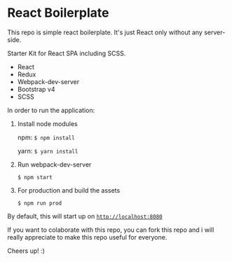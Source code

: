 # React Boilerplate
This repo is simple react boilerplate. It's just React only without any server-side.

Starter Kit for React SPA including SCSS.

  * React
  * Redux
  * Webpack-dev-server
  * Bootstrap v4
  * SCSS

In order to run the application:

1. Install node modules

   npm: `$ npm install`

   yarn: `$ yarn install`

2. Run webpack-dev-server
   ```
   $ npm start
   ```

3. For production and build the assets
   ```
   $ npm run prod
   ```

By default, this will start up on [`http://localhost:8080`](http://localhost:8080)

If you want to colaborate with this repo, you can fork this repo and i will really appreciate to make this repo useful for everyone.

Cheers up! :)
